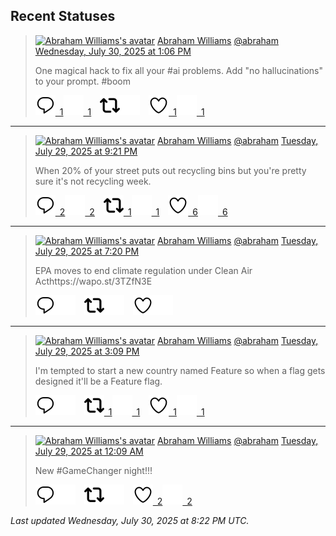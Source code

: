 ## Recent Statuses

> <a href="https://indieweb.social/@abraham"><img alt="Abraham Williams's avatar" src="https://cdn.masto.host/indiewebsocial/accounts/avatars/109/292/540/382/343/163/original/d00f2e03ce9c85b1.jpg" height="24" width="24" ></a> [Abraham Williams](https://indieweb.social/@abraham) [@abraham](https://indieweb.social/@abraham) [Wednesday, July 30, 2025 at 1:06 PM](https://indieweb.social/@abraham/114942330914941768)
>
> One magical hack to fix all your #ai problems. Add &quot;no hallucinations&quot; to your prompt. #boom
>
> [![Reply](./images/reply_light.svg#gh-light-mode-only "Reply")&ensp;1](https://indieweb.social/@abraham/114942330914941768#gh-light-mode-only)[![Reply](./images/reply.svg#gh-dark-mode-only "Reply")&ensp;1](https://indieweb.social/@abraham/114942330914941768#gh-dark-mode-only)&emsp;[![Boost](./images/retweet_light.svg#gh-light-mode-only "Boost")](https://indieweb.social/@abraham/114942330914941768#gh-light-mode-only)[![Boost](./images/retweet.svg#gh-dark-mode-only "Boost")](https://indieweb.social/@abraham/114942330914941768#gh-dark-mode-only)&emsp;[![Favorite](./images/like_light.svg#gh-light-mode-only "Favorite")&ensp;1](https://indieweb.social/@abraham/114942330914941768#gh-light-mode-only)[![Favorite](./images/like.svg#gh-dark-mode-only "Favorite")&ensp;1](https://indieweb.social/@abraham/114942330914941768#gh-dark-mode-only)


---

> <a href="https://indieweb.social/@abraham"><img alt="Abraham Williams's avatar" src="https://cdn.masto.host/indiewebsocial/accounts/avatars/109/292/540/382/343/163/original/d00f2e03ce9c85b1.jpg" height="24" width="24" ></a> [Abraham Williams](https://indieweb.social/@abraham) [@abraham](https://indieweb.social/@abraham) [Tuesday, July 29, 2025 at 9:21 PM](https://indieweb.social/@abraham/114938613640171097)
>
> When 20% of your street puts out recycling bins but you&#39;re pretty sure it&#39;s not recycling week.
>
> [![Reply](./images/reply_light.svg#gh-light-mode-only "Reply")&ensp;2](https://indieweb.social/@abraham/114938613640171097#gh-light-mode-only)[![Reply](./images/reply.svg#gh-dark-mode-only "Reply")&ensp;2](https://indieweb.social/@abraham/114938613640171097#gh-dark-mode-only)&emsp;[![Boost](./images/retweet_light.svg#gh-light-mode-only "Boost")&ensp;1](https://indieweb.social/@abraham/114938613640171097#gh-light-mode-only)[![Boost](./images/retweet.svg#gh-dark-mode-only "Boost")&ensp;1](https://indieweb.social/@abraham/114938613640171097#gh-dark-mode-only)&emsp;[![Favorite](./images/like_light.svg#gh-light-mode-only "Favorite")&ensp;6](https://indieweb.social/@abraham/114938613640171097#gh-light-mode-only)[![Favorite](./images/like.svg#gh-dark-mode-only "Favorite")&ensp;6](https://indieweb.social/@abraham/114938613640171097#gh-dark-mode-only)


---

> <a href="https://indieweb.social/@abraham"><img alt="Abraham Williams's avatar" src="https://cdn.masto.host/indiewebsocial/accounts/avatars/109/292/540/382/343/163/original/d00f2e03ce9c85b1.jpg" height="24" width="24" ></a> [Abraham Williams](https://indieweb.social/@abraham) [@abraham](https://indieweb.social/@abraham) [Tuesday, July 29, 2025 at 7:20 PM](https://indieweb.social/@abraham/114938138835381062)
>
> EPA moves to end climate regulation under Clean Air Acthttps://wapo.st/3TZfN3E
>
> [![Reply](./images/reply_light.svg#gh-light-mode-only "Reply")](https://indieweb.social/@abraham/114938138835381062#gh-light-mode-only)[![Reply](./images/reply.svg#gh-dark-mode-only "Reply")](https://indieweb.social/@abraham/114938138835381062#gh-dark-mode-only)&emsp;[![Boost](./images/retweet_light.svg#gh-light-mode-only "Boost")](https://indieweb.social/@abraham/114938138835381062#gh-light-mode-only)[![Boost](./images/retweet.svg#gh-dark-mode-only "Boost")](https://indieweb.social/@abraham/114938138835381062#gh-dark-mode-only)&emsp;[![Favorite](./images/like_light.svg#gh-light-mode-only "Favorite")](https://indieweb.social/@abraham/114938138835381062#gh-light-mode-only)[![Favorite](./images/like.svg#gh-dark-mode-only "Favorite")](https://indieweb.social/@abraham/114938138835381062#gh-dark-mode-only)


---

> <a href="https://indieweb.social/@abraham"><img alt="Abraham Williams's avatar" src="https://cdn.masto.host/indiewebsocial/accounts/avatars/109/292/540/382/343/163/original/d00f2e03ce9c85b1.jpg" height="24" width="24" ></a> [Abraham Williams](https://indieweb.social/@abraham) [@abraham](https://indieweb.social/@abraham) [Tuesday, July 29, 2025 at 3:09 PM](https://indieweb.social/@abraham/114937152518631742)
>
> I&#39;m tempted to start a new country named Feature so when a flag gets designed it&#39;ll be a Feature flag.
>
> [![Reply](./images/reply_light.svg#gh-light-mode-only "Reply")](https://indieweb.social/@abraham/114937152518631742#gh-light-mode-only)[![Reply](./images/reply.svg#gh-dark-mode-only "Reply")](https://indieweb.social/@abraham/114937152518631742#gh-dark-mode-only)&emsp;[![Boost](./images/retweet_light.svg#gh-light-mode-only "Boost")&ensp;1](https://indieweb.social/@abraham/114937152518631742#gh-light-mode-only)[![Boost](./images/retweet.svg#gh-dark-mode-only "Boost")&ensp;1](https://indieweb.social/@abraham/114937152518631742#gh-dark-mode-only)&emsp;[![Favorite](./images/like_light.svg#gh-light-mode-only "Favorite")&ensp;1](https://indieweb.social/@abraham/114937152518631742#gh-light-mode-only)[![Favorite](./images/like.svg#gh-dark-mode-only "Favorite")&ensp;1](https://indieweb.social/@abraham/114937152518631742#gh-dark-mode-only)


---

> <a href="https://indieweb.social/@abraham"><img alt="Abraham Williams's avatar" src="https://cdn.masto.host/indiewebsocial/accounts/avatars/109/292/540/382/343/163/original/d00f2e03ce9c85b1.jpg" height="24" width="24" ></a> [Abraham Williams](https://indieweb.social/@abraham) [@abraham](https://indieweb.social/@abraham) [Tuesday, July 29, 2025 at 12:09 AM](https://indieweb.social/@abraham/114933613568816763)
>
> New #GameChanger night!!!
>
> [![Reply](./images/reply_light.svg#gh-light-mode-only "Reply")](https://indieweb.social/@abraham/114933613568816763#gh-light-mode-only)[![Reply](./images/reply.svg#gh-dark-mode-only "Reply")](https://indieweb.social/@abraham/114933613568816763#gh-dark-mode-only)&emsp;[![Boost](./images/retweet_light.svg#gh-light-mode-only "Boost")](https://indieweb.social/@abraham/114933613568816763#gh-light-mode-only)[![Boost](./images/retweet.svg#gh-dark-mode-only "Boost")](https://indieweb.social/@abraham/114933613568816763#gh-dark-mode-only)&emsp;[![Favorite](./images/like_light.svg#gh-light-mode-only "Favorite")&ensp;2](https://indieweb.social/@abraham/114933613568816763#gh-light-mode-only)[![Favorite](./images/like.svg#gh-dark-mode-only "Favorite")&ensp;2](https://indieweb.social/@abraham/114933613568816763#gh-dark-mode-only)


_Last updated Wednesday, July 30, 2025 at 8:22 PM UTC._
